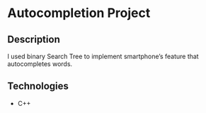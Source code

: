 # Autocompletion Project

## Description 

I used binary Search Tree to implement smartphone’s feature that autocompletes words. 

## Technologies

- C++
